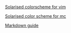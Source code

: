 [Solarised colorscheme for vim](https://github.com/altercation/vim-colors-solarized.git)

[Solarised color scheme for mc](https://github.com/peel/mc.git)

[Markdown guide](https://guides.github.com/features/mastering-markdown/)